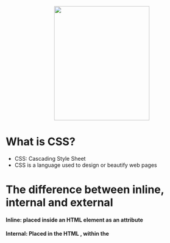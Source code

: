 <p align="center">
  <img src="https://github.com/TapauServer/CSS4Beginner/blob/main/assets/css-logo.png" width="250" height="300" />
</p>

#
# What is CSS?
* CSS: Cascading Style Sheet
* CSS is a language used to design or beautify web pages

#
# The difference between inline, internal and external

#### Inline: placed inside an HTML element as an attribute
#### Internal: Placed in the HTML <head>, within the <style> element
#### External: Written in a separate file with HTML. Called by HTML using the <link> element
  
#
































